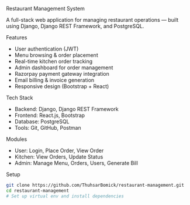  Restaurant Management System 

A full-stack web application for managing restaurant operations — built using Django, Django REST Framework, and PostgreSQL.

 Features

- User authentication (JWT)
- Menu browsing & order placement
- Real-time kitchen order tracking
- Admin dashboard for order management
- Razorpay payment gateway integration
- Email billing & invoice generation
- Responsive design (Bootstrap + React)

 Tech Stack

- Backend: Django, Django REST Framework
- Frontend: React.js, Bootstrap
- Database: PostgreSQL
- Tools: Git, GitHub, Postman

Modules

- User: Login, Place Order, View Order
- Kitchen: View Orders, Update Status
- Admin: Manage Menu, Orders, Users, Generate Bill

 Setup

```bash
git clone https://github.com/ThuhsarBomick/restaurant-management.git
cd restaurant-management
# Set up virtual env and install dependencies
